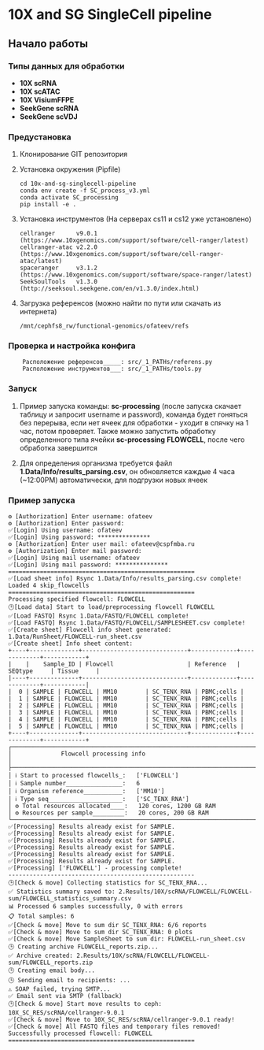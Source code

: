 # 10X and SG SingleCell pipeline

## Начало работы

### Типы данных для обработки

-  **10X scRNA**
-  **10X scATAC**
-  **10X VisiumFFPE**
-  **SeekGene scRNA**
-  **SeekGene scVDJ**

### Предустановка

1.  Клонирование GIT репозитория

2.  Установка окружения (Pipfile)

        cd 10x-and-sg-singlecell-pipeline
        conda env create -f SC_process_v3.yml
        conda activate SC_processing
        pip install -e .

3.  Установка инструментов (На серверах cs11 и cs12 уже установлено)

        cellranger      v9.0.1  (https://www.10xgenomics.com/support/software/cell-ranger/latest)
        cellranger-atac v2.2.0  (https://www.10xgenomics.com/support/software/cell-ranger-atac/latest)
        spaceranger     v3.1.2  (https://www.10xgenomics.com/support/software/space-ranger/latest)
        SeekSoulTools   v1.3.0  (http://seeksoul.seekgene.com/en/v1.3.0/index.html)

4.  Загрузка референсов (можно найти по пути или скачать из интернета)

        /mnt/cephfs8_rw/functional-genomics/ofateev/refs

### Проверка и настройка конфига

        Расположение референсов_____: src/_1_PATHs/referens.py
        Расположение инструментов___: src/_1_PATHs/tools.py


### Запуск

1. Пример запуска команды: **sc-processing** (после запуска скачает таблицу и запросит username и password), команда будет гоняться без перерыва, если нет ячеек для обработки - уходит в спячку на 1 час, потом проверяет. 
Также можно запустить обработку определенного типа ячейки **sc-processing** **FLOWCELL**, после чего обработка завершится

2. Для определения организма требуется файл **1.Data/Info/results_parsing.csv**, он обновляется каждые 4 часа (~12:00PM) автоматически, для подгрузки новых ячеек


### Пример запуска
```
⚙️ [Authorization] Enter username: ofateev
⚙️ [Authorization] Enter password:
✅[Login] Using username: ofateev
✅[Login] Using password: ***************
⚙️ [Authorization] Enter user mail: ofateev@cspfmba.ru
⚙️ [Authorization] Enter mail password:
✅[Login] Using mail username: ofateev
✅[Login] Using mail password: ***************
=====================================================
✅[Load sheet info] Rsync 1.Data/Info/results_parsing.csv complete!
Loaded 4 skip_flowcells
=====================================================
Processing specified flowcell: FLOWCELL
🕒[Load data] Start to load/preprocessing flowcell FLOWCELL
✅[Load FASTQ] Rsync 1.Data/FASTQ/FLOWCELL complete!
✅[Load FASTQ] Rsync 1.Data/FASTQ/FLOWCELL/SAMPLESHEET.csv complete!
✅[Create sheet] Flowcell info sheet generated: 1.Data/RunSheet/FLOWCELL-run_sheet.csv
✅[Create sheet] Info sheet content:
+----+--------------+------------------------------+-------------+-------------+------------+
|    |    Sample_ID | Flowcell                     | Reference   | SEQtype     | Tissue     |
|----+--------------+------------------------------+-------------+-------------+------------|
|  0 | SAMPLE | FLOWCELL | MM10        | SC_TENX_RNA | PBMC;cells |
|  1 | SAMPLE | FLOWCELL | MM10        | SC_TENX_RNA | PBMC;cells |
|  2 | SAMPLE | FLOWCELL | MM10        | SC_TENX_RNA | PBMC;cells |
|  3 | SAMPLE | FLOWCELL | MM10        | SC_TENX_RNA | PBMC;cells |
|  4 | SAMPLE | FLOWCELL | MM10        | SC_TENX_RNA | PBMC;cells |
|  5 | SAMPLE | FLOWCELL | MM10        | SC_TENX_RNA | PBMC;cells |
+----+--------------+------------------------------+-------------+-------------+------------+
┌────────────────────────────────────────────────────────────────────────────────────────────────┐
│              Flowcell processing info                                                          │
├────────────────────────────────────────────────────────────────────────────────────────────────┤
│ ℹ️ Start to processed flowcells_:   ['FLOWCELL']
│ ℹ️ Sample number________________:   6
│ ℹ️ Organism reference___________:   ['MM10']
│ ℹ️ Type seq_____________________:   ['SC_TENX_RNA']
│ ⚙️ Total resources allocated____:   120 cores, 1200 GB RAM
│ ⚙️ Resources per sample_________:   20 cores, 200 GB RAM
└────────────────────────────────────────────────────────────────────────────────────────────────┘
✅[Processing] Results already exist for SAMPLE.
✅[Processing] Results already exist for SAMPLE.
✅[Processing] Results already exist for SAMPLE.
✅[Processing] Results already exist for SAMPLE.
✅[Processing] Results already exist for SAMPLE.
✅[Processing] Results already exist for SAMPLE.
✅[Processing] ['FLOWCELL'] - processing complete!
-----------------------------------------------------
🕒[Check & move] Collecting statistics for SC_TENX_RNA...
✅ Statistics summary saved to: 2.Results/10X/scRNA/FLOWCELL/FLOWCELL-sum/FLOWCELL_statistics_summary.csv
📊 Processed 6 samples successfully, 0 with errors
📋 Total samples: 6
✅[Check & move] Move to sum dir SC_TENX_RNA: 6/6 reports
✅[Check & move] Move to sum dir SC_TENX_RNA: 0 plots
✅[Check & move] Move SampleSheet to sum dir: FLOWCELL-run_sheet.csv
🕒 Creating archive FLOWCELL_reports.zip...
✅ Archive created: 2.Results/10X/scRNA/FLOWCELL/FLOWCELL-sum/FLOWCELL_reports.zip
🕒 Creating email body...
🕒 Sending email to recipients: ...
⚠️ SOAP failed, trying SMTP...
✅ Email sent via SMTP (fallback)
🕒[Check & move] Start move results to ceph: 10X_SC_RES/scRNA/cellranger-9.0.1
✅[Check & move] Move to 10X_SC_RES/scRNA/cellranger-9.0.1 ready!
✅[Check & move] All FASTQ files and temporary files removed!
Successfully processed flowcell: FLOWCELL
=====================================================
```